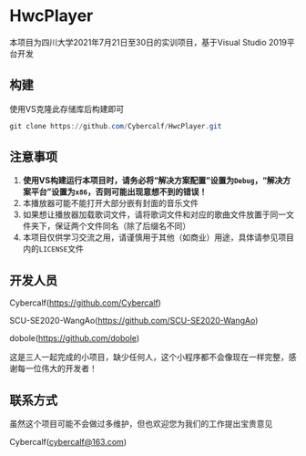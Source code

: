 # HwcPlayer

本项目为四川大学2021年7月21日至30日的实训项目，基于Visual Studio 2019平台开发

## 构建

使用VS克隆此存储库后构建即可

```powershell
git clone https://github.com/Cybercalf/HwcPlayer.git
```

## 注意事项
1. **使用VS构建运行本项目时，请务必将“解决方案配置”设置为`Debug`，“解决方案平台”设置为`x86`，否则可能出现意想不到的错误！**
2. 本播放器可能不能打开大部分嵌有封面的音乐文件
3. 如果想让播放器加载歌词文件，请将歌词文件和对应的歌曲文件放置于同一文件夹下，保证两个文件同名（除了后缀名不同）
4. 本项目仅供学习交流之用，请谨慎用于其他（如商业）用途，具体请参见项目内的`LICENSE`文件

## 开发人员

Cybercalf(https://github.com/Cybercalf)

SCU-SE2020-WangAo(https://github.com/SCU-SE2020-WangAo)

dobole(https://github.com/dobole)

这是三人一起完成的小项目，缺少任何人，这个小程序都不会像现在一样完整，感谢每一位伟大的开发者！

## 联系方式

虽然这个项目可能不会做过多维护，但也欢迎您为我们的工作提出宝贵意见

Cybercalf(cybercalf@163.com)
